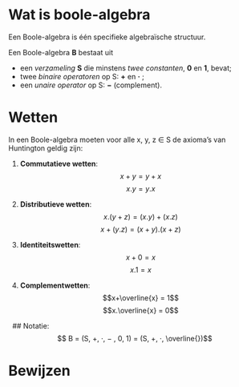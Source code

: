 # Wat is boole-algebra

Een Boole-algebra is één specifieke algebraïsche structuur.

Een Boole-algebra **B** bestaat uit
- een *verzameling* **S** die minstens *twee constanten*, **0** en **1**, bevat;
- twee *binaire operatoren* op S: **+** en **·** ;
- een *unaire operator* op S: **−** (complement).

# Wetten

In een Boole-algebra moeten voor alle x, y, z ∈ S de axioma’s van Huntington geldig zijn:

1. **Commutatieve wetten**:
$$x+y = y+x$$
$$x.y = y.x$$
2. **Distributieve wetten**:
$$x.(y+z) = (x.y)+(x.z)$$
$$x+(y.z) = (x+y).(x+z)$$
3. **Identiteitswetten**:
$$x+0 = x$$
$$x.1 = x$$

4. **Complementwetten**:
$$x+\overline{x} = 1$$
$$x.\overline{x} = 0$$


  ## Notatie:
  
$$ B = (S, +, ·, − , 0, 1) = (S, +, ·, \overline{})$$

# Bewijzen

